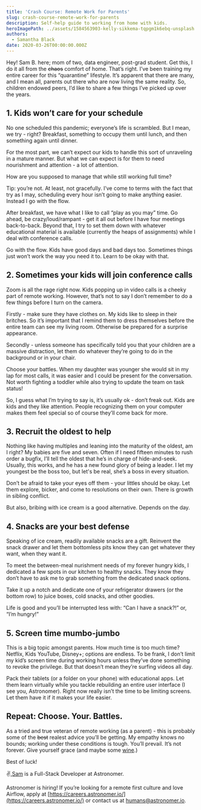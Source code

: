 ```yaml
---
title: 'Crash Course: Remote Work for Parents'
slug: crash-course-remote-work-for-parents
description: Self-help guide to working from home with kids.
heroImagePath: ../assets/1584563903-kelly-sikkema-tqpgm1k6ebq-unsplash.jpg
authors:
  - Samantha Black
date: 2020-03-26T00:00:00.000Z
---
```


Hey! Sam B. here; mom of two, data engineer, post-grad student. Get this, I do it all from the ~~chaos~~ comfort of home. That’s right. I’ve been training my entire career for this “quarantine” lifestyle. It’s apparent that there are many, and I mean all, parents out there who are now living the same reality. So, children endowed peers, I’d like to share a few things I’ve picked up over the years. 

## 1. Kids won’t care for your schedule 

No one scheduled this pandemic; everyone’s life is scrambled. But I mean, we try - right? Breakfast, something to occupy them until lunch, and then something again until dinner. 

For the most part, we can’t expect our kids to handle this sort of unraveling in a mature manner. But what we can expect is for them to need nourishment and attention - a lot of attention. 

How are you supposed to manage that while still working full time? 

Tip: you’re not. At least, not gracefully. I’ve come to terms with the fact that try as I may, scheduling every hour isn’t going to make anything easier. Instead I go with the flow. 

After breakfast, we have what I like to call “play as you may” time. Go ahead, be crazy/loud/rampant - get it all out before I have four meetings back-to-back. Beyond that, I try to set them down with whatever educational material is available (currently the heaps of assignments) while I deal with conference calls.

Go with the flow. Kids have good days and bad days too. Sometimes things just won’t work the way you need it to. Learn to be okay with that. 

## 2. Sometimes your kids will join conference calls

Zoom is all the rage right now. Kids popping up in video calls is a cheeky part of remote working. However, that’s not to say I don’t remember to do a few things before I turn on the camera. 

Firstly - make sure they have clothes on. My kids like to sleep in their britches. So it’s important that I remind them to dress themselves before the entire team can see my living room. Otherwise be prepared for a surprise appearance.

Secondly - unless someone has specifically told you that your children are a massive distraction, let them do whatever they’re going to do in the background or in your chair. 

Choose your battles. When my daughter was younger she would sit in my lap for most calls, it was easier and I could be present for the conversation. Not worth fighting a toddler while also trying to update the team on task status!

So, I guess what I’m trying to say is, it’s usually ok - don’t freak out. Kids are kids and they like attention. People recognizing them on your computer makes them feel special so of course they’ll come back for more. 

## 3. Recruit the oldest to help

Nothing like having multiples and leaning into the maturity of the oldest, am I right? My babies are five and seven. Often if I need fifteen minutes to rush order a bugfix, I’ll tell the oldest that he’s in charge of hide-and-seek. Usually, this works, and he has a new found glory of being a leader. I let my youngest be the boss too, but let's be real, she’s a boss in every situation. 

Don’t be afraid to take your eyes off them - your littles should be okay. Let them explore, bicker, and come to resolutions on their own. There is growth in sibling conflict. 

But also, bribing with ice cream is a good alternative. Depends on the day.

## 4. Snacks are your best defense

Speaking of ice cream, readily available snacks are a gift. Reinvent the snack drawer and let them bottomless pits know they can get whatever they want, when they want it. 

To meet the between-meal nurishment needs of my forever hungry kids, I dedicated a few spots in our kitchen to healthy snacks. They know they don’t have to ask me to grab something from the dedicated snack options.

Take it up a notch and dedicate one of your refrigerator drawers (or the bottom row) to juice boxes, cold snacks, and other goodies. 

Life is good and you’ll be interrupted less with: “Can I have a snack?!” or, “I’m hungry!”

## 5. Screen time mumbo-jumbo

This is a big topic amongst parents. How much time is too much time? Netflix, Kids YouTube, Disney+; options are endless. To be frank, I don’t limit my kid’s screen time during working hours unless they’ve done something to revoke the privilege. But that doesn’t mean they’re surfing videos all day.

Pack their tablets (or a folder on your phone) with educational apps. Let them learn virtually while you tackle rebuilding an entire user interface (I see you, Astronomer). Right now really isn’t the time to be limiting screens. Let them have it if it makes your life easier. 

## Repeat: Choose. Your. Battles.

As a tried and true veteran of remote working (as a parent) - this is probably some of the ~~best~~ realest advice you’ll be getting. My empathy knows no bounds; working under these conditions is tough. You’ll prevail. It’s not forever. Give yourself grace (and maybe some [wine](https://www.winc.com/).)

Best of luck!

✌️,[Sam](https://www.linkedin.com/in/samantha-black/) is a Full-Stack Developer at Astronomer.

Astronomer is hiring! If you’re looking for a remote first culture and love Airflow, apply at [https://careers.astronomer.io/](https://careers.astronomer.io/) or contact us at [humans@astronomer.io](humans@astronomer.io).